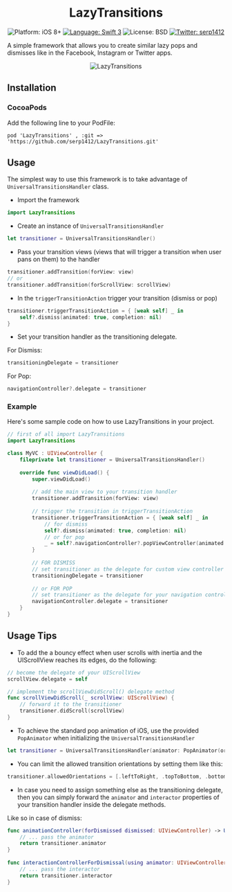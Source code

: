 <h1 align="center">LazyTransitions</h1>

<p align="center">
    <img src="https://img.shields.io/badge/platform-iOS8+-blue.svg?style=flat" alt="Platform: iOS 8+"/>
    <a href="https://developer.apple.com/swift"><img src="https://img.shields.io/badge/language-swift%203-4BC51D.svg?style=flat" alt="Language: Swift 3" /></a>
    <img src="http://img.shields.io/badge/license-BSD-lightgrey.svg?style=flat" alt="License: BSD" />
    <a href="http://twitter.com/serp1412"><img src="https://img.shields.io/badge/twitter-@serp1412-blue.svg?style=flat" alt="Twitter: serp1412" /></a>
</p>

A simple framework that allows you to create similar lazy pops and dismisses like in the Facebook, Instagram or Twitter apps.

<p align="center" >
<img src="https://github.com/serp1412/LazyTransitions/blob/master/LazyTransitionsDemo.gif" alt="LazyTransitions" title="LazyTransitions demo">
</p>

## Installation

### CocoaPods

Add the following line to your PodFile:

``` pod 'LazyTransitions' , :git => 'https://github.com/serp1412/LazyTransitions.git' ``` 

## Usage

The simplest way to use this framework is to take advantage of `UniversalTransitionsHandler` class.

* Import the framework
```swift
import LazyTransitions
```
* Create an instance of `UniversalTransitionsHandler`
```swift
let transitioner = UniversalTransitionsHandler()
```
* Pass your transition views (views that will trigger a transition when user pans on them) to the handler
```swift
transitioner.addTransition(forView: view)
// or
transitioner.addTransition(forScrollView: scrollView)
```
* In the `triggerTransitionAction` trigger your transition (dismiss or pop)
```swift
transitioner.triggerTransitionAction = { [weak self] _ in
    self?.dismiss(animated: true, completion: nil)
}
```

* Set your transition handler as the transitioning delegate.

For Dismiss:
```swift
transitioningDelegate = transitioner
```

For Pop:
```swift
navigationController?.delegate = transitioner
```

### Example

Here's some sample code on how to use LazyTransitions in your project.

```swift
// first of all import LazyTransitions
import LazyTransitions

class MyVC : UIViewController {
    fileprivate let transitioner = UniversalTransitionsHandler()
    
    override func viewDidLoad() {
        super.viewDidLoad()
        
        // add the main view to your transition handler
        transitioner.addTransition(forView: view)
        
        // trigger the transition in triggerTransitionAction
        transitioner.triggerTransitionAction = { [weak self] _ in
            // for dismiss
            self?.dismiss(animated: true, completion: nil)
            // or for pop
            _ = self?.navigationController?.popViewController(animated: true)
        }
        
        // FOR DISMISS
        // set transitioner as the delegate for custom view controller transitioning
        transitioningDelegate = transitioner
        
        // or FOR POP
        // set transitioner as the delegate for your navigation controller
        navigationController.delegate = transitioner
    }
}
```

## Usage Tips

* To add the a bouncy effect when user scrolls with inertia and the UIScrollView reaches its edges, do the following:
```swift
// become the delegate of your UIScrollView
scrollView.delegate = self

// implement the scrollViewDidScroll() delegate method
func scrollViewDidScroll(_ scrollView: UIScrollView) {
    // forward it to the transitioner
    transitioner.didScroll(scrollView)
}
```

* To achieve the standard pop animation of iOS, use the provided `PopAnimator` when initializing the `UniversalTransitionsHandler`

```swift 
let transitioner = UniversalTransitionsHandler(animator: PopAnimator(orientation: .leftToRight))
```

* You can limit the allowed transition orientations by setting them like this:
```swift
transitioner.allowedOrientations = [.leftToRight, .topToBottom, .bottomToTop]
```

* In case you need to assign something else as the transitioning delegate, then you can simply forward the `animator` and `interactor` properties of your transition handler inside the delegate methods.

Like so in case of dismiss:
```swift
func animationController(forDismissed dismissed: UIViewController) -> UIViewControllerAnimatedTransitioning? {
    // ... pass the animator
    return transitioner.animator
}
    
func interactionControllerForDismissal(using animator: UIViewControllerAnimatedTransitioning) -> UIViewControllerInteractiveTransitioning? {
    // ... pass the interactor
    return transitioner.interactor
}
```
